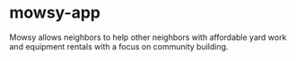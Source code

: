 # mowsy-app
Mowsy allows neighbors to help other neighbors with affordable yard work and equipment rentals with a focus on community building.
